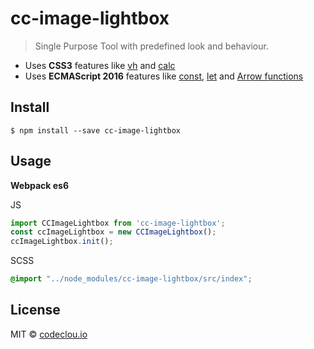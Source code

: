 # cc-image-lightbox

> Single Purpose Tool with predefined look and behaviour.

 * Uses **CSS3** features like [vh](http://caniuse.com/#feat=viewport-units) and [calc](http://caniuse.com/#feat=calc)
 * Uses **ECMAScript 2016** features like [const](http://caniuse.com/#feat=const), [let](http://caniuse.com/#feat=let) and [Arrow functions](http://caniuse.com/#feat=arrow-functions) 


## Install

```
$ npm install --save cc-image-lightbox
```

## Usage

**Webpack es6**

JS
```js
import CCImageLightbox from 'cc-image-lightbox';
const ccImageLightbox = new CCImageLightbox();
ccImageLightbox.init();
```

SCSS
```scss
@import "../node_modules/cc-image-lightbox/src/index";
```


## License

MIT © [codeclou.io](./LICENSE.md)
